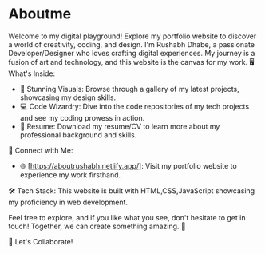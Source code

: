 # Aboutme
Welcome to my digital playground! Explore my portfolio website to discover a world of creativity, coding, and design. 
I'm Rushabh Dhabe, a passionate Developer/Designer who loves crafting digital experiences. My journey is a fusion of art and technology, and this website is the canvas for my work.
🖥️ What's Inside:
- 🎨 Stunning Visuals: Browse through a gallery of my latest projects, showcasing my design skills.
- 💻 Code Wizardry: Dive into the code repositories of my tech projects and see my coding prowess in action.
- 📂 Resume: Download my resume/CV to learn more about my professional background and skills.

🔗 Connect with Me:
- 🌐 [https://aboutrushabh.netlify.app/]: Visit my portfolio website to experience my work firsthand.

🛠️ Tech Stack:
This website is built with HTML,CSS,JavaScript showcasing my proficiency in web development.

Feel free to explore, and if you like what you see, don't hesitate to get in touch! Together, we can create something amazing. 🌟

📢 Let's Collaborate!
